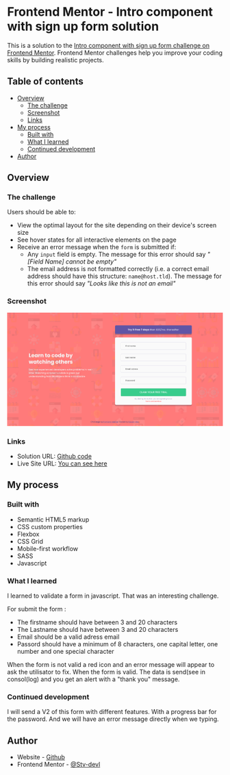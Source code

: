 # Frontend Mentor - Intro component with sign up form solution

This is a solution to the [Intro component with sign up form challenge on Frontend Mentor](https://www.frontendmentor.io/challenges/intro-component-with-signup-form-5cf91bd49edda32581d28fd1). Frontend Mentor challenges help you improve your coding skills by building realistic projects.

## Table of contents

- [Overview](#overview)
  - [The challenge](#the-challenge)
  - [Screenshot](#screenshot)
  - [Links](#links)
- [My process](#my-process)
  - [Built with](#built-with)
  - [What I learned](#what-i-learned)
  - [Continued development](#continued-development)
- [Author](#author)

## Overview

### The challenge

Users should be able to:

- View the optimal layout for the site depending on their device's screen size
- See hover states for all interactive elements on the page
- Receive an error message when the `form` is submitted if:
  - Any `input` field is empty. The message for this error should say _"[Field Name] cannot be empty"_
  - The email address is not formatted correctly (i.e. a correct email address should have this structure: `name@host.tld`). The message for this error should say _"Looks like this is not an email"_

### Screenshot

![](./Screenshot/Screenshot.png)

### Links

- Solution URL: [Github code](https://github.com/Stv-devl/intro-component-with-signup-form-master)
- Live Site URL: [You can see here](https://stv-devl.github.io/intro-component-with-signup-form-master/)

## My process

### Built with

- Semantic HTML5 markup
- CSS custom properties
- Flexbox
- CSS Grid
- Mobile-first workflow
- SASS
- Javascript

### What I learned

I learned to validate a form in javascript. That was an interesting challenge.

For submit the form :

- The firstname should have between 3 and 20 characters
- The Lastname should have between 3 and 20 characters
- Email should be a valid adress email
- Passord should have a minimum of 8 characters, one capital letter, one number and one special character

When the form is not valid a red icon and an error message will appear to ask the utilisator to fix.
When the form is valid. The data is send(see in consol(log) and you get an alert with a "thank you" message.

### Continued development

I will send a V2 of this form with different features. With a progress bar for the password. And we will have an error message directly when we typing.

## Author

- Website - [Github](https://github.com/Stv-devl)
- Frontend Mentor - [@Stv-devl](https://www.frontendmentor.io/profile/Stv-devl)

